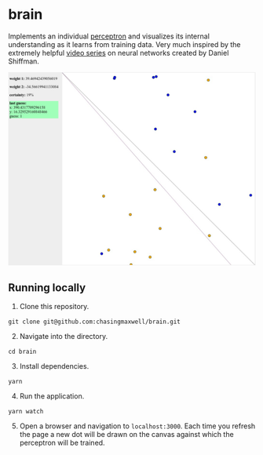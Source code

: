 # brain

Implements an individual [perceptron](https://en.wikipedia.org/wiki/Perceptron)
and visualizes its internal understanding as it learns from training data. Very
much inspired by the extremely helpful
[video series](https://www.youtube.com/watch?v=XJ7HLz9VYz0&list=PLRqwX-V7Uu6Y7MdSCaIfsxc561QI0U0Tb)
on neural networks created by Daniel Shiffman.

![brain perceptron understanding visualization](./screenshot.jpg)

## Running locally

1. Clone this repository.

```
git clone git@github.com:chasingmaxwell/brain.git
```

2. Navigate into the directory.

```
cd brain
```

3. Install dependencies.

```
yarn
```

4. Run the application.

```
yarn watch
```

5. Open a browser and navigation to `localhost:3000`. Each time you refresh the
   page a new dot will be drawn on the canvas against which the perceptron will
   be trained.
